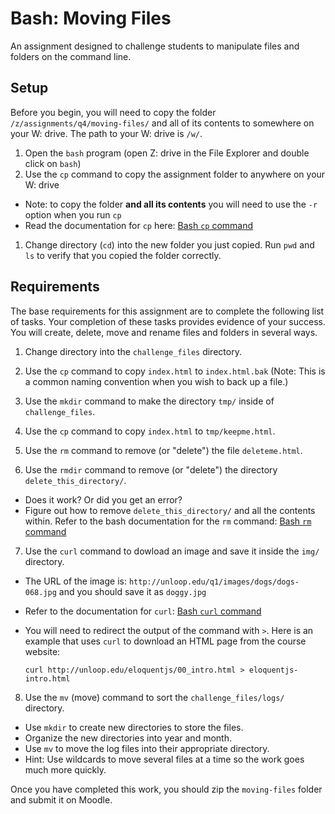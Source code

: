 # Bash: Moving Files
An assignment designed to challenge students to manipulate files and folders on the command line.

## Setup
Before you begin, you will need to copy the folder ``/z/assignments/q4/moving-files/`` and all of its contents to somewhere on your W: drive. The path to your W: drive is ``/w/``.

1. Open the ``bash`` program (open Z: drive in the File Explorer and double click on ``bash``)
1. Use the ``cp`` command to copy the assignment folder to anywhere on your W: drive
  - Note: to copy the folder **and all its contents** you will need to use the ``-r`` option when you run ``cp``
  - Read the documentation for ``cp`` here: [Bash ``cp`` command](http://unloop.edu/bash/bash/cp.html)
1. Change directory (``cd``) into the new folder you just copied. Run ``pwd`` and ``ls`` to verify that you copied the folder correctly. 

## Requirements
The base requirements for this assignment are to complete the following list of tasks. Your completion of these tasks provides evidence of your success. You will create, delete, move and rename files and folders in several ways.

1. Change directory into the `challenge_files` directory.

2. Use the `cp` command to copy `index.html` to `index.html.bak` (Note: This is a common naming convention when you wish to back up a file.)

3. Use the `mkdir` command to make the directory `tmp/` inside of `challenge_files`.

4. Use the `cp` command to copy `index.html` to `tmp/keepme.html`.

5. Use the `rm` command to remove (or "delete") the file `deleteme.html`.

6. Use the `rmdir` command to remove (or "delete") the directory `delete_this_directory/`. 
  - Does it work? Or did you get an error?
  - Figure out how to remove `delete_this_directory/` and all the contents within. Refer to the bash documentation for the ``rm`` command: [Bash ``rm`` command](http://unloop.edu/bash/bash/rm.html)

7. Use the `curl` command to dowload an image and save it inside the `img/` directory.
  - The URL of the image is: ``http://unloop.edu/q1/images/dogs/dogs-068.jpg`` and you should save it as ``doggy.jpg``
  - Refer to the documentation for ``curl``: [Bash ``curl`` command](http://unloop.edu/bash/bash/curl.html)
  - You will need to redirect the output of the command with ``>``. Here is an example that uses ``curl`` to download an HTML page from the course website:

    ```
    curl http://unloop.edu/eloquentjs/00_intro.html > eloquentjs-intro.html
    ```

8. Use the `mv` (move) command to sort the `challenge_files/logs/` directory.
  * Use `mkdir` to create new directories to store the files.
  * Organize the new directories into year and month.
  * Use `mv` to move the log files into their appropriate directory.
  * Hint: Use wildcards to move several files at a time so the work goes much more quickly.

Once you have completed this work, you should zip the ``moving-files`` folder and submit it on Moodle.      